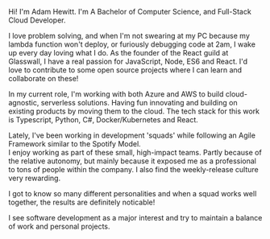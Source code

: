 Hi! I'm Adam Hewitt. I'm A Bachelor of Computer Science, and Full-Stack Cloud Developer.  
  
I love problem solving, and when I'm not swearing at my PC because my lambda function won't deploy, or furiously debugging code at 2am, I wake up every day loving what I do. As the founder of the React guild at Glasswall, I have a real passion for JavaScript, Node, ES6 and React. I'd love to contribute to some open source projects where I can learn and collaborate on these!  
  
In my current role, I'm working with both Azure and AWS to build cloud-agnostic, serverless solutions. Having fun innovating and building on existing products by moving them to the cloud. The tech stack for this work is Typescript, Python, C#, Docker/Kubernetes and React.  
  
Lately, I've been working in development 'squads' while following an Agile Framework similar to the Spotify Model.  
I enjoy working as part of these small, high-impact teams. Partly because of the relative autonomy, but mainly because it exposed me as a professional to tons of people within the company. I also find the weekly-release culture very rewarding.  
  
I got to know so many different personalities and when a squad works well together, the results are definitely noticable!
  
I see software development as a major interest and try to maintain a balance of work and personal projects.
